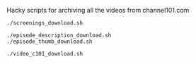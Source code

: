 Hacky scripts for archiving all the videos from channel101.com

```
./screenings_download.sh

./episode_description_download.sh
./episode_thumb_download.sh

./video_c101_download.sh
```
